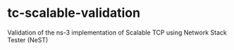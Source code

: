 # tc-scalable-validation
Validation of the ns-3 implementation of Scalable TCP using Network Stack Tester (NeST)
